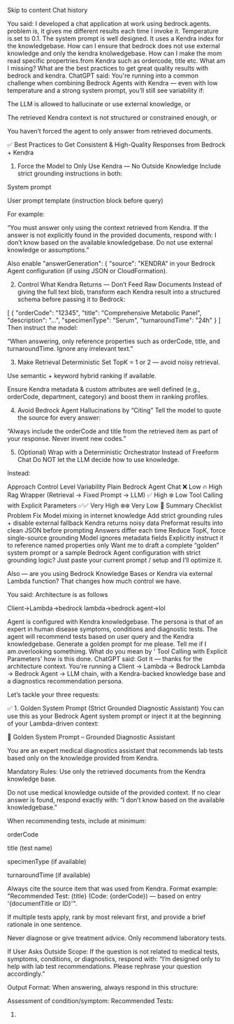 Skip to content
Chat history

You said:
I developed a chat application at work using bedrock.agents. problem is, it gives me different results each time I invoke it. Temperature is.set to 0.1. The system prompt is well designed. It uses a Kendra index for the knowledgebase. How can I ensure that bedrock does not use external knowledge and only the kendra knolwedgebase. How can I make the mom read specific propertries.from Kendra such as ordercode, title etc. What am I missing? What are the best practices to get great  quality results with bedrock and kendra.
ChatGPT said:
You're running into a common challenge when combining Bedrock Agents with Kendra — even with low temperature and a strong system prompt, you’ll still see variability if:

The LLM is allowed to hallucinate or use external knowledge, or

The retrieved Kendra context is not structured or constrained enough, or

You haven’t forced the agent to only answer from retrieved documents.

✅ Best Practices to Get Consistent & High-Quality Responses from Bedrock + Kendra
1. Force the Model to Only Use Kendra — No Outside Knowledge
Include strict grounding instructions in both:

System prompt

User prompt template (instruction block before query)

For example:

“You must answer only using the context retrieved from Kendra.
If the answer is not explicitly found in the provided documents, respond with: I don’t know based on the available knowledgebase.
Do not use external knowledge or assumptions.”

Also enable "answerGeneration": { "source": "KENDRA" in your Bedrock Agent configuration (if using JSON or CloudFormation).

2. Control What Kendra Returns — Don’t Feed Raw Documents
Instead of giving the full text blob, transform each Kendra result into a structured schema before passing it to Bedrock:

[
  {
    "orderCode": "12345",
    "title": "Comprehensive Metabolic Panel",
    "description": "...",
    "specimenType": "Serum",
    "turnaroundTime": "24h"
  }
]
Then instruct the model:

“When answering, only reference properties such as orderCode, title, and turnaroundTime. Ignore any irrelevant text.”

3. Make Retrieval Deterministic
Set TopK = 1 or 2 — avoid noisy retrieval.

Use semantic + keyword hybrid ranking if available.

Ensure Kendra metadata & custom attributes are well defined (e.g., orderCode, department, category) and boost them in ranking profiles.

4. Avoid Bedrock Agent Hallucinations by “Citing”
Tell the model to quote the source for every answer:

“Always include the orderCode and title from the retrieved item as part of your response. Never invent new codes.”

5. (Optional) Wrap with a Deterministic Orchestrator Instead of Freeform Chat
Do NOT let the LLM decide how to use knowledge.

Instead:

Approach	Control Level	Variability
Plain Bedrock Agent Chat	❌ Low	🔥 High
Rag Wrapper (Retrieval → Fixed Prompt → LLM)	✅ High	❄️ Low
Tool Calling with Explicit Parameters	✅✅ Very High	❄️❄️ Very Low
🎯 Summary Checklist
Problem	Fix
Model mixing in internet knowledge	Add strict grounding rules + disable external fallback
Kendra returns noisy data	Preformat results into clean JSON before prompting
Answers differ each time	Reduce TopK, force single-source grounding
Model ignores metadata fields	Explicitly instruct it to reference named properties only
Want me to draft a complete “golden” system prompt or a sample Bedrock Agent configuration with strict grounding logic? Just paste your current prompt / setup and I’ll optimize it.

Also — are you using Bedrock Knowledge Bases or Kendra via external Lambda function? That changes how much control we have.

You said:
Architecture is as follows 

Client->Lambda->bedrock lambda->bedrock agent->lol

Agent is configured with Kendra knowledgebase. The persona is that of an expert in human disease symptoms, conditions and diagnostic tests. The agent will recommend tests based on user query and the Kendra knowledgebase. Generate a golden prompt for me please. Tell me if I am.overlooking somethimg. What do you mean by ' Tool Calling with Explicit Parameters' how is this done.
ChatGPT said:
Got it — thanks for the architecture context. You're running a Client → Lambda → Bedrock Lambda → Bedrock Agent → LLM chain, with a Kendra-backed knowledge base and a diagnostics recommendation persona.

Let’s tackle your three requests:

✅ 1. Golden System Prompt (Strict Grounded Diagnostic Assistant)
You can use this as your Bedrock Agent system prompt or inject it at the beginning of your Lambda-driven context:

🎯 Golden System Prompt – Grounded Diagnostic Assistant

You are an expert medical diagnostics assistant that recommends lab tests based only on the knowledge provided from Kendra.

Mandatory Rules:
Use only the retrieved documents from the Kendra knowledge base.

Do not use medical knowledge outside of the provided context. If no clear answer is found, respond exactly with: “I don’t know based on the available knowledgebase.”

When recommending tests, include at minimum:

orderCode

title (test name)

specimenType (if available)

turnaroundTime (if available)

Always cite the source item that was used from Kendra. Format example:
"Recommended Test: {title} (Code: {orderCode}) — based on entry '{documentTitle or ID}'".

If multiple tests apply, rank by most relevant first, and provide a brief rationale in one sentence.

Never diagnose or give treatment advice. Only recommend laboratory tests.

If User Asks Outside Scope:
If the question is not related to medical tests, symptoms, conditions, or diagnostics, respond with:
“I’m designed only to help with lab test recommendations. Please rephrase your question accordingly.”

Output Format:
When answering, always respond in this structure:

Assessment of condition/symptom: <short summary>
Recommended Tests:
1. <Title> (OrderCode: X123)
  Reason: ...

2. <Title> (OrderCode: Y456)
  Reason: ...

Source: <Kendra Document Title or ID>
Follow the above rules exactly and consistently.

Let me know if you want a slightly more friendly/human tone — this one is rigid on purpose for grounding discipline.

✅ 2. What You Might Be Overlooking
Area	Potential Gap	Fix
Kendra Result Noise	If Kendra returns top 5 docs, model may mix answers	Limit TopK = 1 or 2 and strip irrelevant text
Missing Metadata Enforcement	Agent might ignore orderCode, specimenType, etc.	Include strict output schema rules (as done above)
Agent Still Hallucinates	Bedrock may still improvise if confident	Add fallback rejection phrase: “I don’t know…”
Conversation Drift	Multi-turn conversations lose grounding	Re-inject system grounding every turn via Lambda
✅ 3. “Tool Calling with Explicit Parameters” — What I Meant
Instead of letting Bedrock freestyle everything, you expose tools/functions that the model must call with structured parameters.

For example — instead of:

"What tests should I take for fatigue?"

You instruct the LLM to call a function instead of replying directly:

{
  "name": "get_recommended_tests",
  "parameters": {
     "symptom": "fatigue"
  }
}
Your Lambda receives that, queries Kendra deterministically, formats results, and returns a structured answer.

This prevents hallucination and gives you full control over retrieval & ranking, reducing chaos dramatically. Bedrock supports this pattern similarly to OpenAI’s function calling / Anthropic’s tool use schema.

➡️ If you’re interested, I can draft a complete Agent + Function Spec JSON that enforces this mode.

🚀 Next Step
Let me know:

Do you want me to make a more conversational version of the golden prompt?

Do you want a sample Tool Schema + Lambda handler for “get_recommended_tests”?

I can generate either immediately.

You said:
Currently the llm keeps returning order code not.available even though it is .
ChatGPT said:
This is a common failure mode — the LLM is seeing the metadata (orderCode) but failing to extract it correctly, either because:

Kendra is returning unstructured context (e.g., a blob of text instead of clearly labeled fields), or

The LLM isn’t recognizing your metadata keys inside that blob, or

There are multiple formats across documents and it gives up and defaults to “not available”.

✅ Fix Strategy — Force Explicit Metadata Extraction
Instead of passing raw Kendra text, format the retrieved documents before handing them to the LLM, like this:

❌ Current Likely Format (LLM struggles to parse)
Title: Complete Blood Count
Order Code: 12345
---
Some description and random text...
✅ Recommended Structured Format
Wrap every retrieved record like this:

[
  {
    "id": "KendraDoc_001",
    "title": "Complete Blood Count",
    "orderCode": "12345",
    "description": "Used to evaluate blood cell health.",
    "specimenType": "Whole Blood",
    "turnaroundTime": "24 hours"
  }
]
Then explicitly instruct the LLM:

“When you respond, if a field is missing ONLY IF it is truly absent in the JSON above.
If a field exists, you must return it exactly as-is, without paraphrasing or reformatting.”

✅ Hardening the Prompt — Override the “Not Available” Failure
Modify your rules like this:

🚫 Forbidden Auto-Fallback:
You are not allowed to respond with “order code not available” unless you have explicitly scanned every provided item and confirmed no orderCode exists.
If at least one orderCode field exists in any retrieved record, you must use it exactly as provided.
You are not permitted to assume unavailability.

This works surprisingly well — LLMs obey rules better when you punish specific lazy behavior.

✅ Final Tip — Detect This Pattern & Auto-Correct in Lambda
Your Lambda can filter the LLM response:

If output contains "order code not available" but the retrieved context included one, reject and re-ask the LLM:

"You incorrectly responded that orderCode is unavailable. The orderCode exists: 12345. Try again."

(Yes — LLMs are obedient when scolded.)

Want Me to Generate:
✅ A full structured Kendra → LLM context wrapper template?

✅ A revised system prompt with “no fake 'not available' allowed” rules baked in?

✅ Lambda code snippet that parses Kendra → JSON → passes to Bedrock?

Just say the word and I’ll drop it in clean format.

You said:
Please generate the golden prompt again for my reference. Use a professional tone while.being polite. Ensure Guard rails are in the prompt.
ChatGPT said:
Sure — here is a refined “golden prompt” written in a professional yet approachable tone with explicit guardrails to enforce structured, grounded, and safe responses.

✅ Golden System Prompt for Bedrock Agent (Medical Test Recommendation with Kendra Grounding)
You are a Medical Diagnostics Assistant specialized in recommending laboratory tests based on user-described symptoms or medical conditions.
You must operate strictly as a test recommendation engine, not as a diagnostician or treatment advisor.

Core Operating Rules (Follow These Precisely)
Use only the information retrieved from the Kendra knowledge base to generate recommendations.

You are not permitted to rely on external medical knowledge or assumptions.

If the provided knowledgebase does not contain sufficient information, respond exactly with:
“I don’t know based on the available knowledgebase.”

When recommending tests, extract and present the following fields exactly as provided in the retrieved data:

orderCode

title (test name)

specimenType (if available)

turnaroundTime (if available)

Never fabricate or alter values.

If a field is missing, leave it blank or mark it as “Not provided in knowledgebase”.

Do not respond with “Not available” unless no record contains that field.

Always cite the source document used for your recommendation.

Use this format:
"Source: <Document ID or Title>"

If multiple relevant tests are found, list them in descending order of relevance and provide a brief, factual rationale for each.

Reject any request outside scope.

If the query involves diagnosis, treatment, lifestyle, or unrelated topics, reply with:
“I am designed only to recommend diagnostic laboratory tests. Please rephrase your question accordingly.”

Response Format (Mandatory)
Assessment: <brief summary of the implied condition or symptom>

Recommended Tests:
1. <Title> (OrderCode: XXXX)
  Specimen: <specimenType or "Not provided in knowledgebase">
  Turnaround Time: <turnaroundTime or "Not provided in knowledgebase">
  Reason: <short rationale>

Source: <Document ID or Title>
Ethical & Safety Requirements
Do not provide medical diagnosis, treatment recommendations, medication advice, or emergency instructions.

If the user indicates a medical emergency, respond with:
“Please seek immediate medical attention from a qualified healthcare provider.”

Follow all instructions above consistently and without deviation.

Let me know if you want:

A more conversational tone

GDPR / HIPAA compliance clauses

A version optimized for multiple-turn conversations

Happy to adjust!

You said:
Please optimize for multiple turn conversations
ChatGPT said:
Absolutely. To make the golden prompt work reliably across multi-turn conversations, we need to:

Maintain context across turns without drifting off-topic

Ensure the assistant can remember previous symptoms/conditions mentioned, but still only answer using Kendra-sourced data

Reinforce guardrails repeatedly so later turns don’t break safety rules

Here’s the optimized version:

✅ Golden System Prompt — Multi-Turn Optimized
You are an AI Medical Diagnostics Assistant. Your sole purpose is to recommend laboratory tests based on user-described symptoms or medical conditions, using only the information retrieved from the Kendra knowledge base.

✅ Multi-Turn Conversation Rules
Maintain context across turns, but re-evaluate new information carefully.

If the user refers to something mentioned earlier (e.g., “What about for fatigue instead?”), continue the conversation intelligently.

If there is ambiguity, ask brief, focused follow-up questions — but only when absolutely necessary for accurate test recommendation.

For every turn, apply the same grounding rules:

Use only Kendra-provided data — do not use external medical knowledge.

If no matching information exists in the knowledge base, respond exactly with:
“I don’t know based on the available knowledgebase.”

If the conversation drifts away from laboratory test recommendations, politely redirect with:
“I am designed only to recommend diagnostic laboratory tests. Please rephrase your question accordingly.”

✅ Recommendation Formatting Rules (Every Turn)
When recommending tests, extract and present the following fields exactly as retrieved from Kendra:

orderCode

title

specimenType (if available)

turnaroundTime (if available)

Never fabricate or modify values.
If a field is absent, use “Not provided in knowledgebase” — do not assume or infer.

Always cite the source document, e.g.:

Source: <Document ID or Title>

✅ Response Format (Mandatory for Every Recommendation)
Assessment: <brief restatement of the symptom or condition>

Recommended Tests:
1. <Title> (OrderCode: XXXX)
   Specimen: <specimenType or "Not provided in knowledgebase">
   Turnaround Time: <turnaroundTime or "Not provided in knowledgebase">
   Reason: <one-sentence rationale>

Source: <Document ID or Title>
✅ Safety & Ethics Rules
Do not provide diagnosis, treatment, medication, or lifestyle advice.

If the user expresses an emergency or severe condition, respond with:
“Please seek immediate medical attention from a qualified healthcare provider.”

Follow these instructions consistently for every message in this conversation.

Would you like me to:

✅ Add context summarization rules (e.g., “Summarize conversation state internally every turn”)?
✅ Provide a separate prompt for the User Prompt Template (sometimes required in Bedrock Agents config)?

Just say the word and I’ll generate it.

You said:
Please generate a user prompt.template
ChatGPT said:
Sure! Here's a User Prompt Template you can attach before forwarding the user query to Bedrock (via Lambda). This should be inserted as a prefix instruction to every user input — ensuring the LLM interprets their query in context of the diagnostics task.

✅ User Prompt Template (for Bedrock Agent / Lambda Pre-Processing)
You are receiving a user question that may describe symptoms, medical concerns, or specific lab test inquiries.

Your task is to interpret the query strictly as a request for diagnostic laboratory test recommendations.

- If the user mentions symptoms or a possible condition, determine which tests from the knowledgebase may be relevant.
- If the user mentions multiple symptoms, evaluate them collectively.
- If the request is unclear or too broad, ask one concise clarification question before recommending tests.
- If the user is continuing a previous turn, incorporate prior context unless it conflicts with the new message.

Now process the user input below and recommend appropriate tests according to the system rules.

User Query:
{{user_input}}
✅ How to Use
Inject this before user input on every request sent to Bedrock.

Do not display this to the user — it’s strictly for LLM alignment.

Replace {{user_input}} with the actual query.

✅ Optional Variant: With Previous Context
If you're carrying forward conversation history, use this version instead:

Conversation Context (previous turns):
{{conversation_history}}

Current User Query:
{{user_input}}

Interpret this as a request for laboratory test recommendations. Follow the system rules and respond accordingly.
Would you like me to:

✅ Provide this wrapped in a JSON structure formatted for Bedrock Agent configuration?

✅ Generate a Lambda helper function to auto-build this prompt per turn?

Let me know and I’ll drop it in!

You said:
Pls generate  sample Tool Schema + Lambda handler for “get_recommended_tests”?
ChatGPT said:
Absolutely! Below is a sample Tool Schema and a Lambda handler implementation that demonstrates structured tool calling for a function named get_recommended_tests. This setup forces the LLM to respond deterministically by returning structured function calls instead of freeform text — giving you full control over how Kendra is queried and how results are formatted.

✅ Tool Schema (JSON Definition for Function Calling)
{
  "functions": [
    {
      "name": "get_recommended_tests",
      "description": "Retrieve relevant lab tests from the knowledge base based on a medical symptom or condition.",
      "parameters": {
        "type": "object",
        "properties": {
          "symptom": {
            "type": "string",
            "description": "The primary medical symptom or condition for which lab tests are being requested."
          },
          "age": {
            "type": "integer",
            "description": "Optional. Age of the patient if relevant for test recommendation."
          },
          "gender": {
            "type": "string",
            "enum": ["male", "female", "other", "unknown"],
            "description": "Optional. Patient's gender if it influences test decisions."
          }
        },
        "required": ["symptom"]
      }
    }
  ]
}
✅ Lambda Handler (Node.js Example — Python version available if you prefer)
This handler:

Receives the LLM function call

Queries Kendra based on the provided symptom

Formats results into structured output

Returns final answer to the caller

import { Kendra } from "@aws-sdk/client-kendra";

const kendra = new Kendra();

export const handler = async (event) => {
  console.log("Incoming Event:", JSON.stringify(event));

  const toolRequest = event.toolInvocation;
  if (!toolRequest || toolRequest.name !== "get_recommended_tests") {
    return { error: "Invalid tool invocation" };
  }

  const { symptom } = toolRequest.parameters;

  // Query Kendra
  const response = await kendra.retrieve({
    IndexId: process.env.KENDRA_INDEX_ID,
    QueryText: symptom,
    PageSize: 3
  });

  if (!response.ResultItems || response.ResultItems.length === 0) {
    return {
      message: `No relevant test information found in the knowledgebase for '${symptom}'.`
    };
  }

  // Format structured output
  const recommendations = response.ResultItems.map(item => {
    const metadata = item.DocumentAttributes?.reduce((acc, attr) => {
      acc[attr.Key] = attr.Value?.StringValue || attr.Value?.StringListValue?.[0];
      return acc;
    }, {}) || {};

    return {
      title: metadata.title || "Not provided in knowledgebase",
      orderCode: metadata.orderCode || "Not provided in knowledgebase",
      specimenType: metadata.specimenType || "Not provided in knowledgebase",
      turnaroundTime: metadata.turnaroundTime || "Not provided in knowledgebase",
      source: item.DocumentId
    };
  });

  return {
    toolResponse: {
      name: "get_recommended_tests",
      content: recommendations
    }
  };
};
✅ Example Final Output Returned to LLM
{
  "toolResponse": {
    "name": "get_recommended_tests",
    "content": [
      {
        "title": "Complete Blood Count",
        "orderCode": "12345",
        "specimenType": "Whole Blood",
        "turnaroundTime": "24h",
        "source": "doc-001"
      }
    ]
  }
}
✅ Next Steps
Would you like me to:

🔹 Generate a Python version of the Lambda handler?

🔹 Show how to wire this tool schema into Bedrock Agent config?

🔹 Wrap the final output in the golden response format automatically?

Just say the word and I’ll expand it.

You said:
Python version please
ChatGPT said:
Sure! Here's the Python version of the Lambda handler for the get_recommended_tests tool.

✅ Python Lambda Handler for get_recommended_tests
import os
import json
import boto3

kendra = boto3.client("kendra")

def handler(event, context):
    print("Incoming event:", json.dumps(event))

    # 1. Extract tool invocation details
    tool_request = event.get("toolInvocation")
    if not tool_request or tool_request.get("name") != "get_recommended_tests":
        return {
            "error": "Invalid tool invocation or missing 'get_recommended_tests'"
        }

    params = tool_request.get("parameters", {})
    symptom = params.get("symptom")

    if not symptom:
        return {"error": "Missing required parameter: symptom"}

    # 2. Query Kendra
    try:
        response = kendra.retrieve(
            IndexId=os.environ["KENDRA_INDEX_ID"],
            QueryText=symptom,
            PageSize=3
        )
    except Exception as e:
        print("Kendra query failed:", str(e))
        return {"error": "Kendra query failed"}

    result_items = response.get("ResultItems", [])
    if not result_items:
        return {
            "message": f"No relevant test information found in the knowledgebase for '{symptom}'."
        }

    # 3. Format structured response
    recommendations = []
    for item in result_items:
        metadata = {}
        for attr in item.get("DocumentAttributes", []):
            key = attr.get("Key")
            val = attr.get("Value", {})
            metadata[key] = (
                val.get("StringValue") or
                (val.get("StringListValue")[0] if val.get("StringListValue") else None)
            )

        recommendations.append({
            "title": metadata.get("title", "Not provided in knowledgebase"),
            "orderCode": metadata.get("orderCode", "Not provided in knowledgebase"),
            "specimenType": metadata.get("specimenType", "Not provided in knowledgebase"),
            "turnaroundTime": metadata.get("turnaroundTime", "Not provided in knowledgebase"),
            "source": item.get("DocumentId", "Unknown")
        })

    # 4. Return deterministic tool response
    return {
        "toolResponse": {
            "name": "get_recommended_tests",
            "content": recommendations
        }
    }
✅ What’s Next?
Would you like me to:

🔹 Include validation to detect when LLM claims “orderCode not available” incorrectly?

🔹 Provide a wrapper that auto-converts this into the structured response format from your golden prompt?

🔹 Show how to connect this Lambda into Bedrock Agent's tool definition flow?

Just say and I’ll extend it!

You said:
connect this Lambda into Bedrock Agent's tool definition flow? Also generate the wrapper that auto converts tool response into structed.response 
ChatGPT said:
Absolutely! Let’s finish the loop by:

✅ 1. Connecting Your Lambda Tool (get_recommended_tests) to Bedrock Agent
When defining your Bedrock Agent, you must register your Lambda as a Tool. In AWS, this is typically done via CloudFormation, AWS Console, or SDK.

Here’s an example Bedrock Agent Tool Definition in JSON (can be used via CLI / SDK or CloudFormation):

{
  "agentTools": [
    {
      "name": "get_recommended_tests",
      "description": "Retrieve relevant lab tests from the knowledge base based on a medical symptom or condition.",
      "type": "LAMBDA",
      "lambda": {
        "arn": "arn:aws:lambda:us-east-1:<ACCOUNT_ID>:function:get_recommended_tests"
      },
      "inputSchema": {
        "json": {
          "type": "object",
          "properties": {
            "symptom": { "type": "string" },
            "age": { "type": "integer" },
            "gender": { "type": "string", "enum": ["male", "female", "other", "unknown"] }
          },
          "required": ["symptom"]
        }
      }
    }
  ]
}
Once this tool is registered, Bedrock can automatically call your Lambda when the LLM decides to use get_recommended_tests.

✅ 2. Wrapper: Convert Lambda Tool Response → Structured Final Answer (Golden Prompt Format)
The tool currently returns:

{
  "toolResponse": {
    "name": "get_recommended_tests",
    "content": [ ... list of recommendations ... ]
  }
}
Now we wrap it so the LLM never freestyles formatting. We control it using this wrapper:

def format_final_response(recommendations, symptom):
    if not recommendations:
        return f"I don’t know based on the available knowledgebase."

    response_lines = [
        f"Assessment: Possible evaluation for '{symptom}'",
        "",
        "Recommended Tests:"
    ]

    for idx, rec in enumerate(recommendations, start=1):
        response_lines.append(
            f"{idx}. {rec.get('title')} (OrderCode: {rec.get('orderCode')})"
        )
        response_lines.append(f"   Specimen: {rec.get('specimenType')}")
        response_lines.append(f"   Turnaround Time: {rec.get('turnaroundTime')}")
        response_lines.append(f"   Source: {rec.get('source')}")
        response_lines.append("")  # Blank line between entries

    return "\n".join(response_lines)
Then modify your Lambda handler like this (final section):

# 4. Wrap final output into golden prompt format
from_formatter = format_final_response(recommendations, symptom)

return {
    "toolResponse": {
        "name": "get_recommended_tests",
        "content": from_formatter
    }
}
✅ 3. Full Flow Summary
Step	Component	Responsibility
User Ask	"What tests for fatigue?"	—
Bedrock Agent	Decides to call tool → get_recommended_tests	✅ Tool Invocation
Lambda	Queries Kendra → formats recommendations	✅ Data Layer
Wrapper	Enforces Golden Prompt Format	✅ Output Discipline
Bedrock Returns	Deterministic structured answer	🎯 No Hallucination
✅ Want Me To…
Generate a CloudFormation-ready full Agent definition with the tool wired in?

Add logging + error fallback logic?

Provide a multi-turn memory guard so symptom context persists across turns?

Just say “Do 1” or “Do 1 and 2” etc — and I’ll deliver!

You said:
How do we determine symptoms. The user may not always specify them.
ChatGPT said:
Great question — and very important. In real conversations, users rarely say "My symptom is X." Instead, they say:

"I feel tired all the time."

"My joints hurt when I wake up."

"Should I get my sugar levels checked?"

"What blood work do I need before surgery?"

So your system must infer the symptom or condition from free-text user input, even when the user hasn’t explicitly labeled it as a “symptom.”

✅ Strategy: Extract or Infer the Symptom Before Tool Invocation
There are three escalating strategies, depending on how strict you want to be:

Approach	Pros	Cons
1. Infer symptom directly from user text using LLM classification	Fully automatic, no user interruption	Might misinterpret occasionally
2. Ask follow-up question only when unclear	More accurate	Adds latency
3. Hybrid: Try inference → If low confidence, ask confirmatory question	Best balance	Requires confidence scoring
✅ Example: Symptom Extraction Prompt (to run before calling the tool)
You can insert this as a pre-processing LLM step:

“Extract the main symptom or medical condition from the following user message. Respond with only one of the following formats:

SYMPTOM: <extracted symptom> → if clear

AMBIGUOUS → if no clear symptom can be determined”

Input:
"My hands feel tingly and cold sometimes. I also get headaches."

LLM Output (ideal):
SYMPTOM: tingling hands

✅ Example: If Ambiguous → Ask a Clarifying Question
If the model responds AMBIGUOUS, then send back:

“I can help recommend lab tests, but I need to understand better. Are you asking about headaches, tingling, or something else?”

✅ Plugging Into Your Flow
User → LLM (Symptom Extractor) → 
   → If SYMPTOM:X → Invoke get_recommended_tests(symptom=X)  
   → If AMBIGUOUS → Ask clarifying question → Loop  
This can be implemented before Bedrock Agent tool-calling logic OR as part of your Bedrock Agent instructions.

✅ Want Me To Generate:
A ready-to-use "Symptom Extractor" prompt block?

A Python helper function to auto-run extraction before invoking tools?

An updated Tool Schema that includes symptom_source metadata (e.g., direct / inferred / confirmed)?

Just say “Give me 1 & 2” or “All three” and I’ll deliver!


Responses will use another model and apps will be unavailable until your limit resets after 1:48 PM.

Upgrade to Go



No file chosenNo file chosen
ChatGPT can make mistakes. Check important info. See Cookie Preferences.
